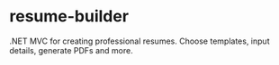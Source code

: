 # resume-builder
.NET MVC for creating professional resumes. Choose templates, input details, generate PDFs and more.
